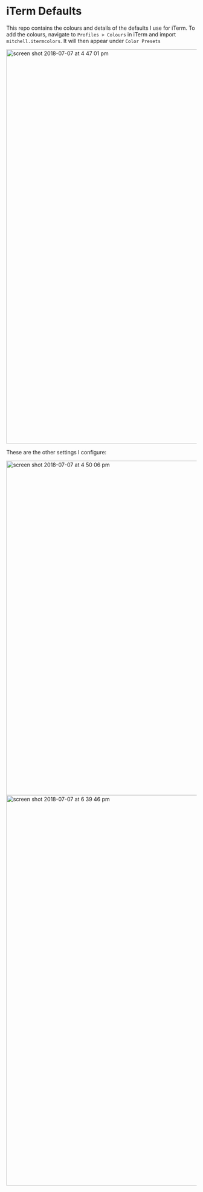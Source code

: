 # iTerm Defaults

This repo contains the colours and details of the defaults I use for iTerm. To add the colours, navigate to `Profiles > Colours` in iTerm and import `mitchell.itermcolors`. It will then appear under `Color Presets`

<img width="1040" alt="screen shot 2018-07-07 at 4 47 01 pm" src="https://user-images.githubusercontent.com/18128531/42407832-ade137fe-8205-11e8-8f49-1fcc6ec2300a.png">


These are the other settings I configure:

<img width="882" alt="screen shot 2018-07-07 at 4 50 06 pm" src="https://user-images.githubusercontent.com/18128531/42407841-dcdb02b0-8205-11e8-8bc4-ba541858b9ea.png">

<img width="1030" alt="screen shot 2018-07-07 at 6 39 46 pm" src="https://user-images.githubusercontent.com/18128531/42408887-397a03b8-8215-11e8-8ac6-f21e8969736e.png">
